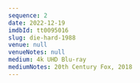 ```yaml
---
sequence: 2
date: 2022-12-19
imdbId: tt0095016
slug: die-hard-1988
venue: null
venueNotes: null
medium: 4k UHD Blu-ray
mediumNotes: 20th Century Fox, 2018
---
```


